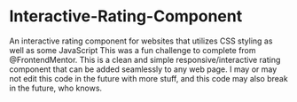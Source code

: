 # Interactive-Rating-Component
An interactive rating component for websites that utilizes CSS styling as well as some JavaScript
This was a fun challenge to complete from @FrontendMentor. This is a clean and simple responsive/interactive rating component that can be added seamlessly to any web page. I may or may not edit this code in the future with more stuff, and this code may also break in the future, who knows.
